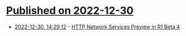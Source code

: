# [Published on 2022-12-30](index.md)

* [2022-12-30, 14:29:12](https://lobste.rs/s/6s2hjp/http_network_services_preview_r1_beta_4) - [HTTP Network Services Preview in R1 Beta 4](https://www.haiku-os.org/blog/nielx/2022-12-30_http_network_services_preview_in_r1_beta_4/)
